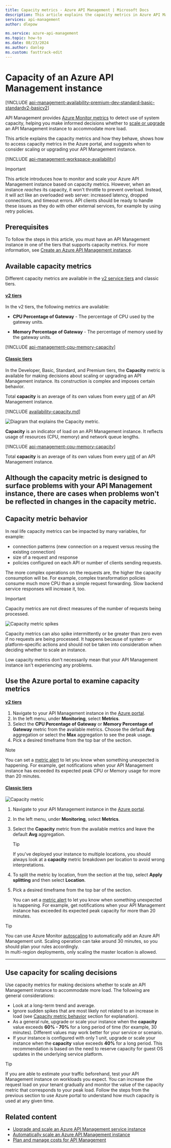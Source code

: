 ```yaml
---
title: Capacity metrics - Azure API Management | Microsoft Docs
description: This article explains the capacity metrics in Azure API Management and how to make informed decisions about whether to scale an instance.
services: api-management
author: dlepow

ms.service: azure-api-management
ms.topic: how-to
ms.date: 08/23/2024
ms.author: danlep
ms.custom: fasttrack-edit
---
```


# Capacity of an Azure API Management instance

[!INCLUDE [api-management-availability-premium-dev-standard-basic-standardv2-basicv2](../../includes/api-management-availability-premium-dev-standard-basic-standardv2-basicv2.md)]

API Management provides [Azure Monitor metrics](api-management-howto-use-azure-monitor.md#view-metrics-of-your-apis) to detect use of system capacity, helping you make informed decisions whether to [scale or upgrade](upgrade-and-scale.md) an API Management instance to accommodate more load. 

This article explains the capacity metrics and how they behave, shows how to access capacity metrics in the Azure portal, and suggests when to consider scaling or upgrading your API Management instance.

[!INCLUDE [api-management-workspace-availability](../../includes/api-management-workspace-availability.md)]

> [!IMPORTANT]
> This article introduces how to monitor and scale your Azure API Management instance based on capacity metrics. However, when an instance *reaches* its capacity, it won't throttle to prevent overload. Instead, it will act like an overloaded web server: increased latency, dropped connections, and timeout errors. API clients should be ready to handle these issues as they do with other external services, for example by using retry policies.

## Prerequisites

To follow the steps in this article, you must have an API Management instance in one of the tiers that supports capacity metrics. For more information, see [Create an Azure API Management instance](get-started-create-service-instance.md).

## Available capacity metrics

Different capacity metrics are available in the [v2 service tiers](v2-service-tiers-overview.md) and classic tiers. 

#### [v2 tiers](#tab/v2-tiers)

In the v2 tiers, the following metrics are available:

* **CPU Percentage of Gateway** - The percentage of CPU used by the gateway units.

* **Memory Percentage of Gateway** - The percentage of memory used by the gateway units.

[!INCLUDE [api-management-cpu-memory-capacity](../../includes/api-management-cpu-memory-capacity.md)]


#### [Classic tiers](#tab/classic)

In the Developer, Basic, Standard, and Premium tiers, the **Capacity** metric is available for making decisions about scaling or upgrading an API Management instance. Its construction is complex and imposes certain behavior.

Total **capacity** is an average of its own values from every [unit](upgrade-and-scale.md) of an API Management instance.

[!INCLUDE [availability-capacity.md](../../includes/api-management-availability-capacity.md)]

![Diagram that explains the Capacity metric.](./media/api-management-capacity/capacity-ingredients.png)

**Capacity** is an indicator of load on an API Management instance. It reflects usage of resources (CPU, memory) and network queue lengths. 

[!INCLUDE [api-management-cpu-memory-capacity](../../includes/api-management-cpu-memory-capacity.md)]

Total **capacity** is an average of its own values from every [unit](upgrade-and-scale.md) of an API Management instance.

Although the **capacity metric** is designed to surface problems with your API Management instance, there are cases when problems won't be reflected in changes in the **capacity metric**.
---

## Capacity metric behavior

In real life capacity metrics can be impacted by many variables, for example:

+ connection patterns (new connection on a request versus reusing the existing connection)
+ size of a request and response
+ policies configured on each API or number of clients sending requests.

The more complex operations on the requests are, the higher the capacity consumption will be. For example, complex transformation policies consume much more CPU than a simple request forwarding. Slow backend service responses will increase it, too.

> [!IMPORTANT]
> Capacity metrics are not direct measures of the number of requests being processed.

![Capacity metric spikes](./media/api-management-capacity/capacity-spikes.png)

Capacity metrics can also spike intermittently or be greater than zero even if no requests are being processed. It happens because of system- or platform-specific actions and should not be taken into consideration when deciding whether to scale an instance.

Low capacity metrics don't necessarily mean that your API Management instance isn't experiencing any problems.

  
## Use the Azure portal to examine capacity metrics

#### [v2 tiers](#tab/v2-tiers) 

1. Navigate to your API Management instance in the [Azure portal](https://portal.azure.com/).
1. In the left menu, under **Monitoring**, select **Metrics**.
1. Select the **CPU Percentage of Gateway** or **Memory Percentage of Gateway** metric from the available metrics. Choose the default **Avg** aggregation or select the **Max** aggregation to see the peak usage.
1. Pick a desired timeframe from the top bar of the section.


> [!NOTE]
> You can set a [metric alert](api-management-howto-use-azure-monitor.md#set-up-an-alert-rule) to let you know when something unexpected is happening. For example, get notifications when your API Management instance has exceeded its expected peak CPU or Memory usage for more than 20 minutes.

#### [Classic tiers](#tab/classic)
  
![Capacity metric](./media/api-management-capacity/capacity-metric.png)  

1. Navigate to your API Management instance in the [Azure portal](https://portal.azure.com/).
1. In the left menu, under **Monitoring**, select **Metrics**.
1. Select the **Capacity** metric from the available metrics and leave the default **Avg** aggregation.

    > [!TIP]
    > If you've deployed your instance to multiple locations, you should always look at a **capacity** metric breakdown per location to avoid wrong interpretations.

1. To split the metric by location, from the section at the top, select **Apply splitting** and then select **Location**.
1. Pick a desired timeframe from the top bar of the section.

    You can set a [metric alert](api-management-howto-use-azure-monitor.md#set-up-an-alert-rule) to let you know when something unexpected is happening. For example, get notifications when your API Management instance has exceeded its expected peak capacity for more than 20 minutes.


> [!TIP]
> You can use Azure Monitor [autoscaling](api-management-howto-autoscale.md) to automatically add an Azure API Management unit. Scaling operation can take around 30 minutes, so you should plan your rules accordingly.  
> In multi-region deployments, only scaling the master location is allowed.
---

## Use capacity for scaling decisions

Use capacity metrics for making decisions whether to scale an API Management instance to accommodate more load. The following are general considerations:

+ Look at a long-term trend and average.
+ Ignore sudden spikes that are most likely not related to an increase in load (see [Capacity metric behavior](#capacity-metric-behavior) section for explanation).
+ As a general rule, upgrade or scale your instance when the **capacity** value exceeds **60% - 70%** for a long period of time (for example, 30 minutes). Different values may work better for your service or scenario.
+ If your instance is configured with only 1 unit, upgrade or scale your instance when the **capacity** value exceeds **40%** for a long period. This recommendation is based on the need to reserve capacity for guest OS updates in the underlying service platform.

>[!TIP]  
> If you are able to estimate your traffic beforehand, test your API Management instance on workloads you expect. You can increase the request load on your tenant gradually and monitor the value of the capacity metric that corresponds to your peak load. Follow the steps from the previous section to use Azure portal to understand how much capacity is used at any given time.

## Related content

- [Upgrade and scale an Azure API Management service instance](upgrade-and-scale.md)
- [Automatically scale an Azure API Management instance](api-management-howto-autoscale.md)
- [Plan and manage costs for API Management](plan-manage-costs.md)
